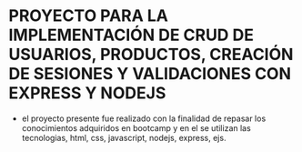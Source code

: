 # PROYECTO PARA LA IMPLEMENTACIÓN DE CRUD DE USUARIOS, PRODUCTOS, CREACIÓN DE SESIONES Y VALIDACIONES CON EXPRESS Y NODEJS
- el proyecto presente fue realizado con la finalidad de repasar los conocimientos adquiridos en bootcamp y en el se utilizan las tecnologias, html, css, javascript, nodejs, express, ejs. 
